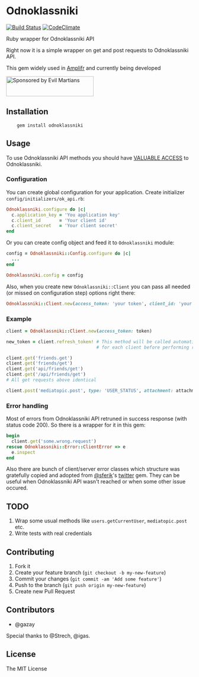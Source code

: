 # Odnoklassniki
[![Build Status](https://travis-ci.org/gazay/odnoklassniki.svg)](http://travis-ci.org/gazay/odnoklassniki) [![CodeClimate](https://d3s6mut3hikguw.cloudfront.net/github/gazay/odnoklassniki/badges/gpa.svg)](https://codeclimate.com/github/gazay/odnoklassniki)

Ruby wrapper for Odnoklassniki API

Right now it is a simple wrapper on get and post requests to Odnoklassniki API.

This gem widely used in [Amplifr](https://amplifr.com) and currently being developed

<a href="https://evilmartians.com/?utm_source=odnoklassniki-gem">
<img src="https://evilmartians.com/badges/sponsored-by-evil-martians.svg" alt="Sponsored by Evil Martians" width="236" height="54">
</a>

## Installation

```
    gem install odnoklassniki
```

## Usage

To use Odnoklassniki API methods you should have [VALUABLE ACCESS](http://apiok.ru/wiki/display/api/Authorization+OAuth+2.0) to Odnoklassniki.

### Configuration

You can create global configuration for your application. Create initializer `config/initializers/ok_api.rb`:

```ruby
Odnoklassniki.configure do |c|
  c.application_key = 'You application key'
  c.client_id       = 'Your client id'
  c.client_secret   = 'Your client secret'
end
```

Or you can create config object and feed it to `Odnoklassniki` module:

```ruby
config = Odnoklassniki::Config.configure do |c|
  ...
end

Odnoklassniki.config = config
```

Also, when you create new `Odnoklassniki::Client` you can pass all needed (or missed on configuration step) options right there:

```ruby
Odnoklassniki::Client.new(access_token: 'your token', client_id: 'your client id')
```

### Example

```ruby
client = Odnoklassniki::Client.new(access_token: token)

new_token = client.refresh_token! # This method will be called automaticaly just once
                                  # for each client before performing request

client.get('friends.get')
client.get('friends/get')
client.get('api/friends/get')
client.get('/api/friends/get')
# All get requests above identical

client.post('mediatopic.post', type: 'USER_STATUS', attachment: attachment)
```

### Error handling

Most of errors from Odnoklassniki API retruned in success response (with status code 200).
So there is a wrapper for it in this gem:

```ruby
begin
  client.get('some.wrong.request')
rescue Odnoklassniki::Error::ClientError => e
  e.inspect
end
```

Also there are bunch of client/server error classes which structure was gratefully copied and adopted from
[@sferik](https://github.com/sferik)'s [twitter](https://github.com/sferik/twitter) gem.
They can be useful when Odnoklassniki API wasn't reached or when some other issue occured.

## TODO

1. Wrap some usual methods like `users.getCurrentUser`, `mediatopic.post` etc.
2. Write tests with real credentials

## Contributing

1. Fork it
2. Create your feature branch (`git checkout -b my-new-feature`)
3. Commit your changes (`git commit -am 'Add some feature'`)
4. Push to the branch (`git push origin my-new-feature`)
5. Create new Pull Request

## Contributors

* @gazay

Special thanks to @Strech, @igas.

## License

The MIT License
